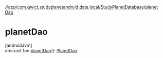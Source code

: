 //[app](../../../index.md)/[com.qwict.studyplanetandroid.data.local](../index.md)/[StudyPlanetDatabase](index.md)/[planetDao](planet-dao.md)

# planetDao

[androidJvm]\
abstract fun [planetDao](planet-dao.md)(): [PlanetDao](../../com.qwict.studyplanetandroid.data.local.dao/-planet-dao/index.md)
